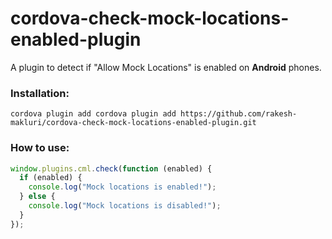 # cordova-check-mock-locations-enabled-plugin

A plugin to detect if "Allow Mock Locations" is enabled on <strong><bold>Android</bold></strong> phones.

### Installation:
```
cordova plugin add cordova plugin add https://github.com/rakesh-makluri/cordova-check-mock-locations-enabled-plugin.git
```

### How to use:
```javascript
window.plugins.cml.check(function (enabled) {
  if (enabled) {
    console.log("Mock locations is enabled!");
  } else {
    console.log("Mock locations is disabled!");
  }
});
````
